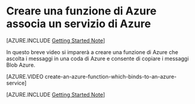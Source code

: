 <properties
   pageTitle="Creare una funzione di Azure associa un servizio di Azure | Microsoft Azure"
   description="Creare una funzione di Azure, un'applicazione modalità che interagisce con altri servizi di Windows Azure."
   services="functions"
   documentationCenter="dev-center-name"
   authors="yochay"
   manager="manager-alias"
   editor=""
   tags=""
   keywords="Azure funzioni, funzioni, elaborazione dell'evento, webhooks, calcolo dinamico, architettura senza server"/>

<tags
   ms.service="functions"
   ms.devlang="multiple"
   ms.topic="get-started-article"
   ms.tgt_pltfrm="multiple"
   ms.workload="na"
   ms.date="03/09/2016"
   ms.author="yochayk@microsoft.com"/>
   
# <a name="create-an-azure-function-which-binds-to-an-azure-service"></a>Creare una funzione di Azure associa un servizio di Azure
   
[AZURE.INCLUDE [Getting Started Note](../../includes/functions-getting-started.md)]

In questo breve video si imparerà a creare una funzione di Azure che ascolta i messaggi in una coda di Azure e consente di copiare i messaggi Blob Azure. 

[AZURE.VIDEO create-an-azure-function-which-binds-to-an-azure-service]
&nbsp;

[AZURE.INCLUDE [Getting Started Note](../../includes/functions-get-help.md)]